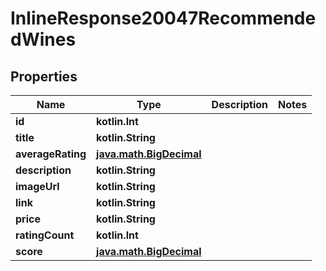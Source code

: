 
# InlineResponse20047RecommendedWines

## Properties
Name | Type | Description | Notes
------------ | ------------- | ------------- | -------------
**id** | **kotlin.Int** |  | 
**title** | **kotlin.String** |  | 
**averageRating** | [**java.math.BigDecimal**](java.math.BigDecimal.md) |  | 
**description** | **kotlin.String** |  | 
**imageUrl** | **kotlin.String** |  | 
**link** | **kotlin.String** |  | 
**price** | **kotlin.String** |  | 
**ratingCount** | **kotlin.Int** |  | 
**score** | [**java.math.BigDecimal**](java.math.BigDecimal.md) |  | 



